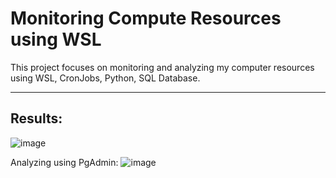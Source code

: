 # Monitoring Compute Resources using WSL
This project focuses on monitoring and analyzing my computer resources using WSL, CronJobs, Python, SQL Database.

-----------------------------------------------------------------------------------------
## Results:
![image](https://github.com/user-attachments/assets/32fd78fa-8ec6-47d1-874d-d8683842cf1e)

Analyzing using PgAdmin:
![image](https://github.com/user-attachments/assets/c0735f09-ae19-45a6-ae04-265caf635b3b)





